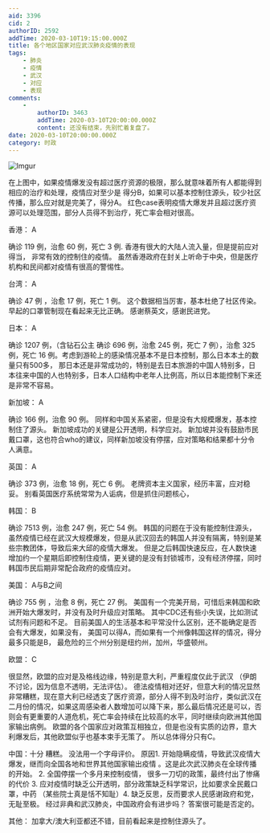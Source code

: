 ```yaml
---
aid: 3396
cid: 2
authorID: 2592
addTime: 2020-03-10T19:15:00.000Z
title: 各个地区国家对应武汉肺炎疫情的表现
tags:
    - 肺炎
    - 疫情
    - 武汉
    - 对应
    - 表现
comments:
    -
        authorID: 3463
        addTime: 2020-03-10T20:00:00.000Z
        content: 还没有结束，先别忙着复盘了。
date: 2020-03-10T20:00:00.000Z
category: 时政
---
```


![Imgur](https://i.imgur.com/yciADq0.jpg)

在上图中，如果疫情爆发没有超过医疗资源的极限，那么就意味着所有人都能得到相应的治疗和处理，疫情应对至少是 得分B，如果可以基本控制住源头，较少社区传播，那么应对就是完美了，得分A。 红色case表明疫情大爆发并且超过医疗资源可以处理范围，部分人员得不到治疗，死亡率会相对很高。

香港： A

确诊 119 例，治愈 60 例，死亡 3 例. 香港有很大的大陆人流入量，但是提前应对得当， 非常有效的控制住的疫情。 虽然香港政府在封关上听命于中央，但是医疗机构和民间都对疫情有很高的警惕性。

台湾： A

确诊 47 例 ，治愈 17 例，死亡 1 例。 这个数据相当厉害，基本杜绝了社区传染。早起的口罩管制现在看起来无比正确。 感谢蔡英文，感谢民进党。

日本： A

确诊 1207 例，（含钻石公主 确诊 696 例，治愈 245 例，死亡 7 例），治愈 325 例，死亡 16 例。考虑到游轮上的感染情况基本不是日本控制，那么日本本土的数量只有500多， 那日本还是非常成功的，特别是去日本旅游的中国人特别多，日本往来中国的人也特别多，日本人口结构中老年人比例高，所以日本能控制下来还是非常不容易。

新加坡： A

确诊 166 例，治愈 90 例。 同样和中国关系紧密，但是没有大规模爆发，基本控制住了源头。 新加坡成功的关键是公开透明，科学应对。 新加坡并没有鼓励市民戴口罩，这也符合who的建议，同样新加坡没有停摆，应对策略和结果都十分令人满意。

英国： A

确诊 373 例，治愈 18 例，死亡 6 例。 老牌资本主义国家，经历丰富，应对稳妥。 别看英国医疗系统常常为人诟病，但是抓住问题核心，

韩国： B

确诊 7513 例，治愈 247 例，死亡 54 例。 韩国的问题在于没有能控制住源头，虽然疫情已经在武汉大规模爆发，但是从武汉回去的韩国人并没有隔离，特别是某些宗教团体，导致后来大邱的疫情大爆发。 但是之后韩国快速反应，在人数快速增加约一个星期后即控制住疫情，更关键的是没有封锁城市，没有经济停摆，同时韩国市民后期非常配合政府的疫情应对。

美国： A与B之间

确诊 755 例 ，治愈 8 例，死亡 27 例。 美国有一个完美开局，可惜后来韩国和欧洲开始大爆发时，并没有及时升级应对策略。 其中CDC还有些小失误，比如测试试剂有问题和不足。 目前美国人的生活基本和平常没什么区别，还不能确定是否会有大爆发，如果没有， 美国可以得A，而如果有一个州像韩国这样的情况，得分最多只能是B， 最危险的三个州分别是纽约州，加州，华盛顿州。

欧盟： C

很显然，欧盟的应对是及格线边缘，特别是意大利，严重程度仅此于武汉 （伊朗不讨论，因为信息不透明，无法评估）。 德法疫情相对还好，但意大利的情况显然非常糟糕，现在意大利已经透支了医疗资源，部分人得不到及时治疗，类似武汉在二月份的情况，如果这周感染者人数增加可以降下来，那么最后情况还是可以，否则会有更重要的人道危机，死亡率会持续在比较高的水平，同时继续向欧洲其他国家输出病例。 欧盟的各个国家应对政策互相独立，但是也没有实质的边界，意大利爆发后，其他欧盟似乎也基本束手无策了。 所以总体得分只有C。

中国：十分 糟糕。 没法用一个字母评价。 原因1. 开始隐瞒疫情，导致武汉疫情大爆发，继而向全国各地和世界其他国家输出疫情 。这是此次武汉肺炎在全球传播的开始。 2. 全国停摆一个多月来控制疫情， 很多一刀切的政策，最终付出了惨痛的代价 3. 应对疫情时缺乏公开透明，部分政策缺乏科学常识，比如要求全民戴口罩，中药 （某些院士真是恬不知耻）4. 缺乏反思，反而要求人民感谢政府和党，无耻至极。 经过非典和武汉肺炎，中国政府会有进步吗？ 答案很可能是否定的。

其他： 加拿大/澳大利亚都还不错，目前看起来是控制住源头了。
